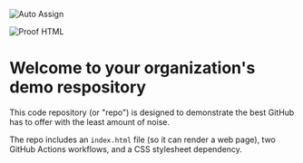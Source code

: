![Auto Assign](https://github.com/Science-Undergraduate-Society/demo-repository/actions/workflows/auto-assign.yml/badge.svg)

![Proof HTML](https://github.com/Science-Undergraduate-Society/demo-repository/actions/workflows/proof-html.yml/badge.svg)

# Welcome to your organization's demo respository
This code repository (or "repo") is designed to demonstrate the best GitHub has to offer with the least amount of noise.

The repo includes an `index.html` file (so it can render a web page), two GitHub Actions workflows, and a CSS stylesheet dependency.
